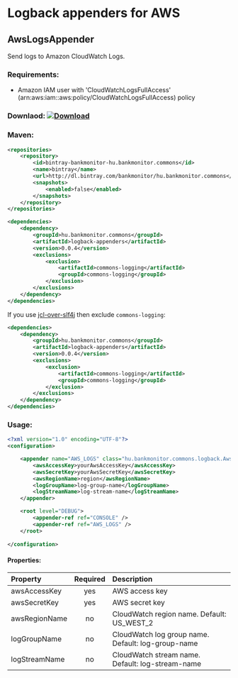 # Logback appenders for AWS

## AwsLogsAppender

Send logs to Amazon CloudWatch Logs.

### Requirements:
 - Amazon IAM user with 'CloudWatchLogsFullAccess' (arn:aws:iam::aws:policy/CloudWatchLogsFullAccess) policy

### Downlaod: [ ![Download](https://api.bintray.com/packages/bankmonitor/hu.bankmonitor.commons/logback-appenders/images/download.svg) ](https://bintray.com/bankmonitor/hu.bankmonitor.commons/logback-appenders/_latestVersion)

### Maven:

``` xml
<repositories>
	<repository>
		<id>bintray-bankmonitor-hu.bankmonitor.commons</id>
		<name>bintray</name>
		<url>http://dl.bintray.com/bankmonitor/hu.bankmonitor.commons</url>
		<snapshots>
			<enabled>false</enabled>
		</snapshots>
	</repository>
</repositories>

<dependencies>
	<dependency>
		<groupId>hu.bankmonitor.commons</groupId>
		<artifactId>logback-appenders</artifactId>
		<version>0.0.4</version>
		<exclusions>
			<exclusion>
				<artifactId>commons-logging</artifactId>
				<groupId>commons-logging</groupId>
			</exclusion>
		</exclusions>
	</dependency>
</dependencies>
```

If you use [jcl-over-slf4j](http://www.slf4j.org/legacy.html) then exclude `commons-logging`:

``` xml
<dependencies>
	<dependency>
		<groupId>hu.bankmonitor.commons</groupId>
		<artifactId>logback-appenders</artifactId>
		<version>0.0.4</version>
		<exclusions>
			<exclusion>
				<artifactId>commons-logging</artifactId>
				<groupId>commons-logging</groupId>
			</exclusion>
		</exclusions>
	</dependency>
</dependencies>
```

### Usage:

``` xml
<?xml version="1.0" encoding="UTF-8"?>
<configuration>

	<appender name="AWS_LOGS" class="hu.bankmonitor.commons.logback.AwsLogsJsonAppender">
		<awsAccessKey>yourAwsAccessKey</awsAccessKey>
		<awsSecretKey>yourAwsSecretKey</awsSecretKey>
		<awsRegionName>region</awsRegionName>
		<logGroupName>log-group-name</logGroupName>
		<logStreamName>log-stream-name</logStreamName>
	</appender>

	<root level="DEBUG">
		<appender-ref ref="CONSOLE" />
		<appender-ref ref="AWS_LOGS" />
	</root>
	
</configuration>
```

#### Properties:

| Property      | Required  | Description                                        |
| :------------ | :-------: | :------------------------------------------------- |
| awsAccessKey  | yes       | AWS access key                                     |
| awsSecretKey  | yes       | AWS secret key                                     |
| awsRegionName | no        | CloudWatch region name. Default: US_WEST_2         |
| logGroupName  | no        | CloudWatch log group name. Default: log-group-name |
| logStreamName | no        | CloudWatch stream name. Default: log-stream-name   |
